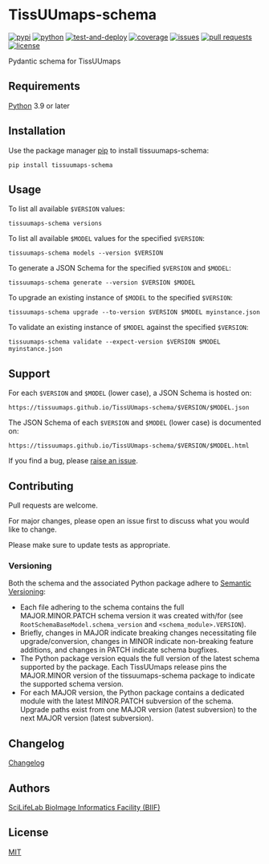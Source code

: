 # TissUUmaps-schema

[![pypi](https://img.shields.io/pypi/v/tissuumaps-schema?label=pypi)](https://pypi.org/project/tissuumaps-schema/)
[![python](https://img.shields.io/pypi/pyversions/tissuumaps-schema?label=python)](https://www.python.org)
[![test-and-deploy](https://img.shields.io/github/actions/workflow/status/TissUUmaps/tissuumaps-schema/test-and-deploy.yml?label=test-and-deploy)](https://github.com/TissUUmaps/tissuumaps-schema/actions/workflows/test-and-deploy.yml)
[![coverage](https://img.shields.io/codecov/c/gh/TissUUmaps/tissuumaps-schema?label=coverage)](https://app.codecov.io/gh/TissUUmaps/tissuumaps-schema)
[![issues](https://img.shields.io/github/issues/TissUUmaps/tissuumaps-schema?label=issues)](https://github.com/TissUUmaps/tissuumaps-schema/issues)
[![pull requests](https://img.shields.io/github/issues-pr/TissUUmaps/tissuumaps-schema?label=pull%20requests)](https://github.com/TissUUmaps/tissuumaps-schema/pulls)
[![license](https://img.shields.io/github/license/TissUUmaps/tissuumaps-schema?label=license)](https://github.com/TissUUmaps/tissuumaps-schema/blob/main/LICENSE)

Pydantic schema for TissUUmaps

## Requirements

[Python](https://www.python.org) 3.9 or later

## Installation

Use the package manager [pip](https://pip.pypa.io/en/stable/) to install tissuumaps-schema:

    pip install tissuumaps-schema

## Usage

To list all available `$VERSION` values:

    tissuumaps-schema versions

To list all available `$MODEL` values for the specified `$VERSION`:

    tissuumaps-schema models --version $VERSION

To generate a JSON Schema for the specified `$VERSION` and `$MODEL`:

    tissuumaps-schema generate --version $VERSION $MODEL

To upgrade an existing instance of `$MODEL` to the specified `$VERSION`:

    tissuumaps-schema upgrade --to-version $VERSION $MODEL myinstance.json

To validate an existing instance of `$MODEL` against the specified `$VERSION`:

    tissuumaps-schema validate --expect-version $VERSION $MODEL myinstance.json

## Support

For each `$VERSION` and `$MODEL` (lower case), a JSON Schema is hosted on:

    https://tissuumaps.github.io/TissUUmaps-schema/$VERSION/$MODEL.json

The JSON Schema of each `$VERSION` and `$MODEL` (lower case) is documented on:

    https://tissuumaps.github.io/TissUUmaps-schema/$VERSION/$MODEL.html

If you find a bug, please [raise an issue](https://github.com/TissUUmaps/TissUUmaps-schema/issues/new).

## Contributing

Pull requests are welcome.

For major changes, please open an issue first to discuss what you would like to change.

Please make sure to update tests as appropriate.

### Versioning

Both the schema and the associated Python package adhere to [Semantic Versioning](https://semver.org/spec/v2.0.0.html):
- Each file adhering to the schema contains the full MAJOR.MINOR.PATCH schema version it was created with/for (see `RootSchemaBaseModel.schema_version` and `<schema_module>.VERSION`).
- Briefly, changes in MAJOR indicate breaking changes necessitating file upgrade/conversion, changes in MINOR indicate non-breaking feature additions, and changes in PATCH indicate schema bugfixes.
- The Python package version equals the full version of the latest schema supported by the package. Each TissUUmaps release pins the MAJOR.MINOR version of the tissuumaps-schema package to indicate the supported schema version.
- For each MAJOR version, the Python package contains a dedicated module with the latest MINOR.PATCH subversion of the schema. Upgrade paths exist from one MAJOR version (latest subversion) to the next MAJOR version (latest subversion).

## Changelog

[Changelog](https://github.com/TissUUmaps/TissUUmaps-schema/blob/main/CHANGELOG.md)

## Authors

[SciLifeLab BioImage Informatics Facility (BIIF)](https://biifsweden.github.io)

## License

[MIT](https://github.com/TissUUmaps/TissUUmaps-schema/blob/main/LICENSE)
